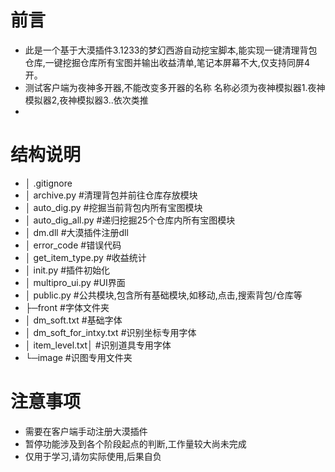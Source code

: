 # 前言
 - 此是一个基于大漠插件3.1233的梦幻西游自动挖宝脚本,能实现一键清理背包仓库,一键挖掘仓库所有宝图并输出收益清单,笔记本屏幕不大,仅支持同屏4开。
 - 测试客户端为夜神多开器,不能改变多开器的名称 名称必须为夜神模拟器1.夜神模拟器2,夜神模拟器3..依次类推
 - 

# 结构说明
- │    .gitignore
- │    archive.py                 #清理背包并前往仓库存放模块
- │    auto_dig.py                #挖掘当前背包内所有宝图模块
- │    auto_dig_all.py            #递归挖掘25个仓库内所有宝图模块
- │    dm.dll                     #大漠插件注册dll
- │    error_code                 #错误代码
- │    get_item_type.py           #收益统计
- │    init.py                    #插件初始化
- │    multipro_ui.py             #UI界面
- │    public.py                  #公共模块,包含所有基础模块,如移动,点击,搜索背包/仓库等
- ├─front                       #字体文件夹
- │    dm_soft.txt            #基础字体
- │    dm_soft_for_intxy.txt  #识别坐标专用字体
- │    item_level.txt│        #识别道具专用字体
- └─image                       #识图专用文件夹
    

# 注意事项
- 需要在客户端手动注册大漠插件
- 暂停功能涉及到各个阶段起点的判断,工作量较大尚未完成
- 仅用于学习,请勿实际使用,后果自负
